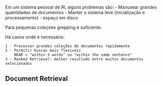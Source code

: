 Em um sistema pessoal de IR, alguns problemas são:
	- Manusear grandes quantidades de documentos
	- Manter o sistema leve (inicialização e processamento)
	- espaço em disco


Para pequenas coleções grepping é suficiente.

Há casos onde é necessário:

	1 - Processar grandes coleções de documentos rapidamente
	2 - Permitir buscas mais flexiveis 
		NEAR = "within 5 words" ou "within the same sentence"
	3 - Ranked Retrieval: melhor resultado entre muitos documentos selecionados



## Document Retrieval






